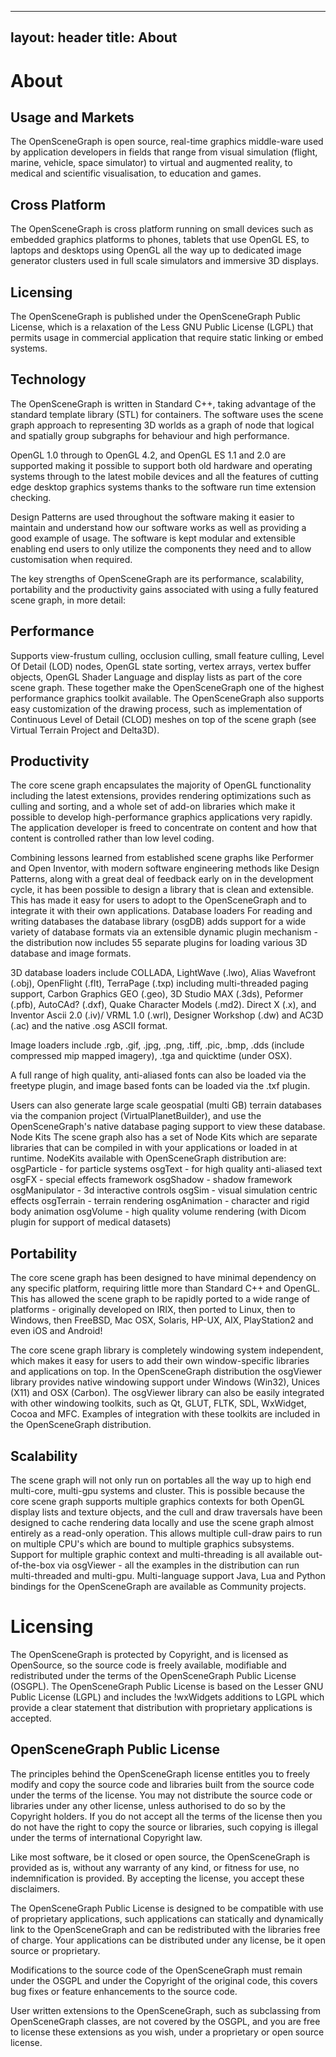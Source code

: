 
---
layout: header
title: About
---
# About

## Usage and Markets
The OpenSceneGraph is open source, real-time graphics middle-ware used by application developers in fields that range from visual simulation (flight, marine, vehicle, space simulator) to virtual and augmented reality, to medical and scientific visualisation, to education and games. 

## Cross Platform
The OpenSceneGraph is cross platform running on small devices such as embedded graphics platforms to phones, tablets that use OpenGL ES,  to laptops and desktops using OpenGL all the way up to dedicated image generator clusters used in full scale simulators and immersive 3D displays.

## Licensing
The OpenSceneGraph is published under the OpenSceneGraph Public License, which is a relaxation of the Less GNU Public License (LGPL) that permits usage in commercial application that require static linking or embed systems.

## Technology
The OpenSceneGraph is written in Standard C++, taking advantage of the standard template library (STL) for containers.  The software uses the scene graph approach to representing 3D worlds as a graph of node that logical and spatially group subgraphs for behaviour and high performance. 

OpenGL 1.0 through to OpenGL 4.2, and OpenGL ES 1.1 and 2.0 are supported making it possible to support both old hardware and operating systems through to the latest mobile devices and all the features of cutting edge desktop graphics systems thanks to the software run time extension checking.

Design Patterns are used throughout the software making it easier to maintain and understand how our software works as well as providing a good example of usage. The software is kept modular and extensible enabling end users to only utilize the components they need and to allow customisation when required.

The key strengths of OpenSceneGraph are its performance, scalability, portability and the productivity gains associated with using a fully featured scene graph, in more detail:

## Performance
Supports view-frustum culling, occlusion culling, small feature culling, Level Of Detail (LOD) nodes, OpenGL state sorting, vertex arrays, vertex buffer objects, OpenGL Shader Language and display lists as part of the core scene graph. These together make the OpenSceneGraph one of the highest performance graphics toolkit available. The OpenSceneGraph also supports easy customization of the drawing process, such as implementation of Continuous Level of Detail (CLOD) meshes on top of the scene graph (see Virtual Terrain Project and Delta3D).

## Productivity
The core scene graph encapsulates the majority of OpenGL functionality including the latest extensions, provides rendering optimizations such as culling and sorting, and a whole set of add-on libraries which make it possible to develop high-performance graphics applications very rapidly. The application developer is freed to concentrate on content and how that content is controlled rather than low level coding.

Combining lessons learned from established scene graphs like Performer and Open Inventor, with modern software engineering methods like Design Patterns, along with a great deal of feedback early on in the development cycle, it has been possible to design a library that is clean and extensible. This has made it easy for users to adopt to the OpenSceneGraph and to integrate it with their own applications.
Database loaders
For reading and writing databases the database library (osgDB) adds support for a wide variety of database formats via an extensible dynamic plugin mechanism - the distribution now includes 55 separate plugins for loading various 3D database and image formats.

3D database loaders include COLLADA, LightWave (.lwo), Alias Wavefront (.obj), OpenFlight (.flt), TerraPage (.txp) including multi-threaded paging support, Carbon Graphics GEO (.geo), 3D Studio MAX (.3ds), Peformer (.pfb), AutoCAd? (.dxf), Quake Character Models (.md2). Direct X (.x), and Inventor Ascii 2.0 (.iv)/ VRML 1.0 (.wrl), Designer Workshop (.dw) and AC3D (.ac) and the native .osg ASCII format.

Image loaders include .rgb, .gif, .jpg, .png, .tiff, .pic, .bmp, .dds (include compressed mip mapped imagery), .tga and quicktime (under OSX).

A full range of high quality, anti-aliased fonts can also be loaded via the freetype plugin, and image based fonts can be loaded via the .txf plugin.

Users can also generate large scale geospatial (multi GB) terrain databases via the companion project (VirtualPlanetBuilder), and use the OpenSceneGraph's native database paging support to view these database.
Node Kits
The scene graph also has a set of Node Kits which are separate libraries that can be compiled in with your applications or loaded in at runtime. NodeKits available with OpenSceneGraph distribution are:
  osgParticle - for particle systems
  osgText - for high quality anti-aliased text
  osgFX - special effects framework
  osgShadow - shadow framework
  osgManipulator - 3d interactive controls
  osgSim - visual simulation centric effects
  osgTerrain - terrain rendering
  osgAnimation - character and rigid body animation
  osgVolume - high quality volume rendering (with Dicom plugin for support of medical datasets)
  
## Portability
The core scene graph has been designed to have minimal dependency on any specific platform, requiring little more than Standard C++ and OpenGL. This has allowed the scene graph to be rapidly ported to a wide range of platforms - originally developed on IRIX, then ported to Linux, then to Windows, then FreeBSD, Mac OSX, Solaris, HP-UX, AIX, PlayStation2 and even iOS and Android!

The core scene graph library is completely windowing system independent, which makes it easy for users to add their own window-specific libraries and applications on top. In the OpenSceneGraph distribution the osgViewer library provides native windowing support under Windows (Win32), Unices (X11) and OSX (Carbon). The osgViewer library can also be easily integrated with other windowing toolkits, such as Qt, GLUT, FLTK, SDL, WxWidget, Cocoa and MFC. Examples of integration with these toolkits are included in the OpenSceneGraph distribution.

## Scalability
The scene graph will not only run on portables all the way up to high end multi-core, multi-gpu systems and cluster. This is possible because the core scene graph supports multiple graphics contexts for both OpenGL display lists and texture objects, and the cull and draw traversals have been designed to cache rendering data locally and use the scene graph almost entirely as a read-only operation. This allows multiple cull-draw pairs to run on multiple CPU's which are bound to multiple graphics subsystems. Support for multiple graphic context and multi-threading is all available out-of-the-box via osgViewer - all the examples in the distribution can run multi-threaded and multi-gpu.
Multi-language support
Java, Lua and Python bindings for the OpenSceneGraph are available as Community projects.

# Licensing

The OpenSceneGraph is protected by Copyright, and is licensed as OpenSource, so the source code is freely available, modifiable and redistributed under the terms of the OpenSceneGraph Public License (OSGPL). The OpenSceneGraph Public License is based on the Lesser GNU Public License (LGPL) and includes the !wxWidgets additions to LGPL which provide a clear statement that distribution with proprietary applications is accepted.

## OpenSceneGraph Public License

The principles behind the OpenSceneGraph license entitles you to freely modify and copy the source code and libraries built from the source code under the terms of the license. You may not distribute the source code or libraries under any other license, unless authorised to do so by the Copyright holders. If you do not accept all the terms of the license then you do not have the right to copy the source or libraries, such copying is illegal under the terms of international Copyright law.

Like most software, be it closed or open source, the OpenSceneGraph is provided as is, without any warranty of any kind, or fitness for use, no indemnification is provided. By accepting the license, you accept these disclaimers.

The OpenSceneGraph Public License is designed to be compatible with use of proprietary applications, such applications can statically and dynamically link to the OpenSceneGraph and can be redistributed with the libraries free of charge. Your applications can be distributed under any license, be it open source or proprietary.

Modifications to the source code of the OpenSceneGraph must remain under the OSGPL and under the Copyright of the original code, this covers bug fixes or feature enhancements to the source code.

User written extensions to the OpenSceneGraph, such as subclassing from OpenSceneGraph classes, are not covered by the OSGPL, and you are free to license these extensions as you wish, under a proprietary or open source license.



